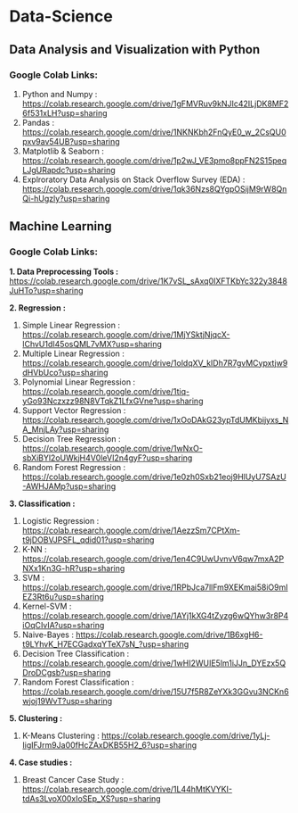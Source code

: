 # Data-Science

## Data Analysis and Visualization with Python

### Google Colab Links:

1. Python and Numpy : https://colab.research.google.com/drive/1gFMVRuv9kNJIc42ILjDK8MF26f531xLH?usp=sharing
2. Pandas : https://colab.research.google.com/drive/1NKNKbh2FnQyE0_w_2CsQU0pxv9av54UB?usp=sharing
3. Matplotlib & Seaborn : https://colab.research.google.com/drive/1p2wJ_VE3pmo8ppFN2S15peqLJgURapdc?usp=sharing
4. Explroratory Data Analysis on Stack Overflow Survey (EDA) : https://colab.research.google.com/drive/1qk36Nzs8QYgpOSijM9rW8QnQi-hUgzly?usp=sharing

## Machine Learning

### Google Colab Links:

**1. Data Preprocessing Tools :** https://colab.research.google.com/drive/1K7vSL_sAxq0IXFTKbYc322y3848JuHTo?usp=sharing

**2. Regression :**
   1. Simple Linear Regression : https://colab.research.google.com/drive/1MjYSktjNjqcX-lChvU1dI45osQML7vMX?usp=sharing
   2. Multiple Linear Regression : https://colab.research.google.com/drive/1oldqXV_kIDh7R7gvMCypxtjw9dHVbUco?usp=sharing
   3. Polynomial Linear Regression : https://colab.research.google.com/drive/1tiq-yGo93Nczxzz98N8VTqkZ1LfxGVne?usp=sharing
   4. Support Vector Regression : https://colab.research.google.com/drive/1xOoDAkG23ypTdUMKbijyxs_NA_MnjLAy?usp=sharing
   5. Decision Tree Regression : https://colab.research.google.com/drive/1wNxO-sbXiBYl2oUWkjH4V0leVI2n4gyF?usp=sharing
   6. Random Forest Regression : https://colab.research.google.com/drive/1e0zh0Sxb21eoj9HlUyU7SAzU-AWHJAMp?usp=sharing
      
**3. Classification :**
   1. Logistic Regression : https://colab.research.google.com/drive/1AezzSm7CPtXm-t9jDOBVJPSFL_qdid01?usp=sharing
   2. K-NN : https://colab.research.google.com/drive/1en4C9UwUvnvV6qw7mxA2PNXx1Kn3G-hR?usp=sharing
   3. SVM : https://colab.research.google.com/drive/1RPbJca7llFm9XEKmai58iO9mIEZ3Rt6u?usp=sharing
   4. Kernel-SVM : https://colab.research.google.com/drive/1AYj1kXG4tZyzg6wQYhw3r8P4iOqCIvIA?usp=sharing
   5. Naive-Bayes : https://colab.research.google.com/drive/1B6xgH6-t9LYhvK_H7ECGadxqYTeX7sN_?usp=sharing
   6. Decision Tree Classification : https://colab.research.google.com/drive/1wHI2WUIE5lm1iJJn_DYEzx5QDroDCgsb?usp=sharing
   7. Random Forest Classification : https://colab.research.google.com/drive/15U7f5R8ZeYXk3GGvu3NCKn6wjoj19WvT?usp=sharing
   
**5. Clustering :**
   1. K-Means Clustering : https://colab.research.google.com/drive/1yLj-IigIFJrm9Ja00fHcZAxDKB55H2_6?usp=sharing

**4. Case studies :**
   1. Breast Cancer Case Study : https://colab.research.google.com/drive/1L44hMtKVYKI-tdAs3LvoX00xIoSEp_XS?usp=sharing
